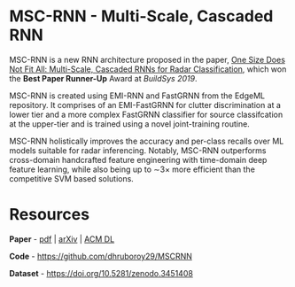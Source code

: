 MSC-RNN - Multi-Scale, Cascaded RNN
==========

MSC-RNN is a new RNN architecture proposed in the paper,
[One Size Does Not Fit All: Multi-Scale, Cascaded RNNs for Radar Classification](https://arxiv.org/abs/1909.03082), 
which won the **Best Paper Runner-Up** Award at *BuildSys 2019*.

MSC-RNN is created using EMI-RNN and FastGRNN from the EdgeML repository. 
It comprises of an EMI-FastGRNN for clutter discrimination at a lower tier and a more complex FastGRNN 
classifier for source classifcation at the upper-tier and is trained using a novel joint-training routine.

MSC-RNN holistically improves the accuracy and per-class recalls over ML models suitable for radar inferencing. 
Notably, MSC-RNN outperforms cross-domain handcrafted feature engineering with time-domain deep feature learning, 
while also being up to ∼3× more efficient than the competitive SVM based solutions.

# Resources

**Paper** - [pdf](/docs/publications/MSCRNN.pdf) | [arXiv](https://arxiv.org/pdf/1909.03082.pdf) | [ACM DL](https://dl.acm.org/citation.cfm?id=3360860)

**Code** - https://github.com/dhruboroy29/MSCRNN

**Dataset** - https://doi.org/10.5281/zenodo.3451408
